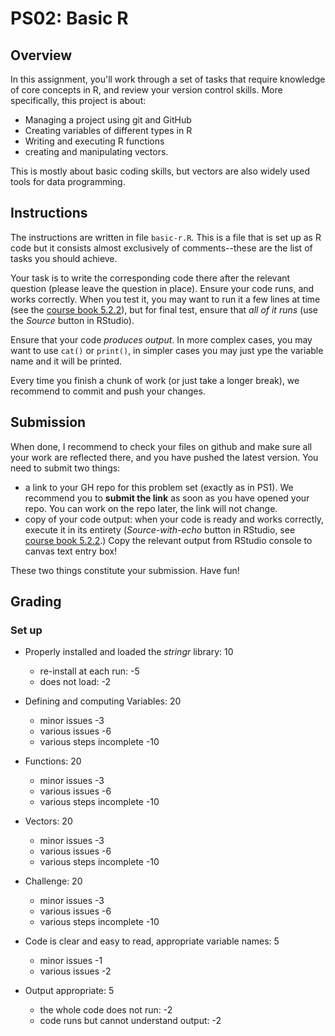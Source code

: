 # PS02: Basic R

## Overview

In this assignment, you'll work through a set of tasks that require
knowledge of core concepts in R, and review your version control
skills.  More specifically, this project is about:

* Managing a project using git and GitHub
* Creating variables of different types in R
* Writing and executing R functions
* creating and manipulating vectors.

This is mostly about basic coding skills, but vectors are also widely
used tools for data programming.


## Instructions

The instructions are written in file `basic-r.R`.  This is a file that
is set up as R code but it consists almost exclusively of
comments--these are the list of tasks you should achieve.

Your task is to write the corresponding code there after the relevant
question (please leave the question in place).  Ensure your code runs,
and works correctly.  When you test it, you may want to run it a few
lines at time (see the [course book
5.2.2](https://faculty.washington.edu/otoomet/info201-book/r-intro.html#running-r-rstudio)),
but for final test, ensure that _all of it runs_ (use the _Source_
button in RStudio).

Ensure that your code _produces output_.  In more complex cases, you
may want to use `cat()` or `print()`, in simpler cases you may just
ype the variable name and it will be printed.

Every time you finish a chunk of work (or just take a longer break),
we recommend to
commit and push your changes.


## Submission

When done, I recommend to check your files on github and make sure all
your work are reflected there, and you have pushed the latest version.
You need to submit two things:

* a link to your GH repo for this problem set (exactly as in PS1).
  We recommend you to **submit
  the link** as soon as you have opened your repo.  You can work on the
  repo later, the link will not change.
* copy of your code output: when your code is ready and works
  correctly, execute it in its entirety (_Source-with-echo_ button in
  RStudio, see
  [course book
  5.2.2](https://faculty.washington.edu/otoomet/info201-book/r-intro.html#running-r-rstudio).)
  Copy the relevant output from RStudio console to canvas text entry
  box!
  
These two things constitute your submission.
Have fun!


## Grading

### Set up

* Properly installed and loaded the _stringr_ library: 10
    - re-install at each run: -5
	- does not load: -2

* Defining and computing Variables: 20
    - minor issues -3
	- various issues -6
	- various steps incomplete -10

* Functions: 20
    - minor issues -3
	- various issues -6
	- various steps incomplete -10

* Vectors: 20
    - minor issues -3
	- various issues -6
	- various steps incomplete -10

* Challenge: 20
    - minor issues -3
	- various issues -6
	- various steps incomplete -10

* Code is clear and easy to read, appropriate variable names: 5
    - minor issues -1
	- various issues -2

* Output appropriate: 5
	- the whole code does not run: -2
    - code runs but cannot understand output: -2
